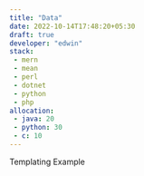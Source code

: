 ```yaml
---
title: "Data"
date: 2022-10-14T17:48:20+05:30
draft: true
developer: "edwin"
stack: 
 - mern
 - mean
 - perl
 - dotnet
 - python
 - php
allocation:
 - java: 20
 - python: 30
 - c: 10
---
```


Templating Example